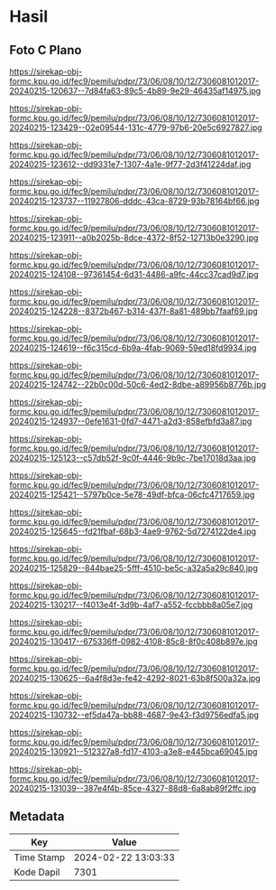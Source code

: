 # Hasil

## Foto C Plano

https://sirekap-obj-formc.kpu.go.id/fec9/pemilu/pdpr/73/06/08/10/12/7306081012017-20240215-120637--7d84fa63-89c5-4b89-9e29-46435af14975.jpg

https://sirekap-obj-formc.kpu.go.id/fec9/pemilu/pdpr/73/06/08/10/12/7306081012017-20240215-123429--02e09544-131c-4779-97b6-20e5c6927827.jpg

https://sirekap-obj-formc.kpu.go.id/fec9/pemilu/pdpr/73/06/08/10/12/7306081012017-20240215-123612--dd9331e7-1307-4a1e-9f77-2d3f41224daf.jpg

https://sirekap-obj-formc.kpu.go.id/fec9/pemilu/pdpr/73/06/08/10/12/7306081012017-20240215-123737--11927806-dddc-43ca-8729-93b78164bf66.jpg

https://sirekap-obj-formc.kpu.go.id/fec9/pemilu/pdpr/73/06/08/10/12/7306081012017-20240215-123911--a0b2025b-8dce-4372-8f52-12713b0e3290.jpg

https://sirekap-obj-formc.kpu.go.id/fec9/pemilu/pdpr/73/06/08/10/12/7306081012017-20240215-124108--97361454-6d31-4486-a9fc-44cc37cad9d7.jpg

https://sirekap-obj-formc.kpu.go.id/fec9/pemilu/pdpr/73/06/08/10/12/7306081012017-20240215-124228--8372b467-b314-437f-8a81-489bb7faaf69.jpg

https://sirekap-obj-formc.kpu.go.id/fec9/pemilu/pdpr/73/06/08/10/12/7306081012017-20240215-124619--f6c315cd-6b9a-4fab-9069-59ed18fd9934.jpg

https://sirekap-obj-formc.kpu.go.id/fec9/pemilu/pdpr/73/06/08/10/12/7306081012017-20240215-124742--22b0c00d-50c6-4ed2-8dbe-a89956b8776b.jpg

https://sirekap-obj-formc.kpu.go.id/fec9/pemilu/pdpr/73/06/08/10/12/7306081012017-20240215-124937--0efe1631-0fd7-4471-a2d3-858efbfd3a87.jpg

https://sirekap-obj-formc.kpu.go.id/fec9/pemilu/pdpr/73/06/08/10/12/7306081012017-20240215-125123--c57db52f-9c0f-4446-9b9c-7be17018d3aa.jpg

https://sirekap-obj-formc.kpu.go.id/fec9/pemilu/pdpr/73/06/08/10/12/7306081012017-20240215-125421--5797b0ce-5e78-49df-bfca-06cfc4717659.jpg

https://sirekap-obj-formc.kpu.go.id/fec9/pemilu/pdpr/73/06/08/10/12/7306081012017-20240215-125645--fd21fbaf-68b3-4ae9-9762-5d7274122de4.jpg

https://sirekap-obj-formc.kpu.go.id/fec9/pemilu/pdpr/73/06/08/10/12/7306081012017-20240215-125829--844bae25-5fff-4510-be5c-a32a5a29c840.jpg

https://sirekap-obj-formc.kpu.go.id/fec9/pemilu/pdpr/73/06/08/10/12/7306081012017-20240215-130217--f4013e4f-3d9b-4af7-a552-fccbbb8a05e7.jpg

https://sirekap-obj-formc.kpu.go.id/fec9/pemilu/pdpr/73/06/08/10/12/7306081012017-20240215-130417--675336ff-0982-4108-85c8-8f0c408b897e.jpg

https://sirekap-obj-formc.kpu.go.id/fec9/pemilu/pdpr/73/06/08/10/12/7306081012017-20240215-130625--6a4f8d3e-fe42-4292-8021-63b8f500a32a.jpg

https://sirekap-obj-formc.kpu.go.id/fec9/pemilu/pdpr/73/06/08/10/12/7306081012017-20240215-130732--ef5da47a-bb88-4687-9e43-f3d9756edfa5.jpg

https://sirekap-obj-formc.kpu.go.id/fec9/pemilu/pdpr/73/06/08/10/12/7306081012017-20240215-130921--512327a8-fd17-4103-a3e8-e445bca69045.jpg

https://sirekap-obj-formc.kpu.go.id/fec9/pemilu/pdpr/73/06/08/10/12/7306081012017-20240215-131039--387e4f4b-85ce-4327-88d8-6a8ab89f2ffc.jpg


## Metadata

| Key        | Value               |
| ---------- | ------------------- |
| Time Stamp | 2024-02-22 13:03:33 |
| Kode Dapil | 7301                |



